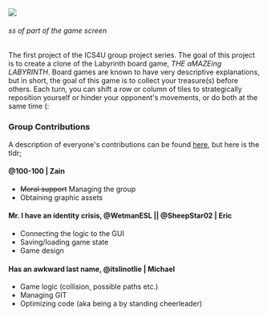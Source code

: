 <img src="https://imgur.com/3g2daMT.png">

###### ss of part of the game screen

The first project of the ICS4U group project series. The goal of this project is to create a clone of the Labyrinth board game, *THE aMAZEing LABYRINTH*. Board games are known to have very descriptive explanations, but in short, the goal of this game is to collect your treasure(s) before others. Each turn, you can shift a row or column of tiles to strategically reposition yourself or hinder your opponent's movements, or do both at the same time (:

### Group Contributions

A description of everyone's contributions can be found [here](./src/main/Launcher.java), but here is the tldr;

#### @100-100 | Zain
- ~~Moral support~~ Managing the group
- Obtaining graphic assets

#### Mr. I have an identity crisis, @WetmanESL || @SheepStar02 | Eric
- Connecting the logic to the GUI
- Saving/loading game state
- Game design

#### Has an awkward last name, @itslinotlie | Michael
- Game logic (collision, possible paths etc.)
- Managing GIT
- Optimizing code (aka being a by standing cheerleader)
